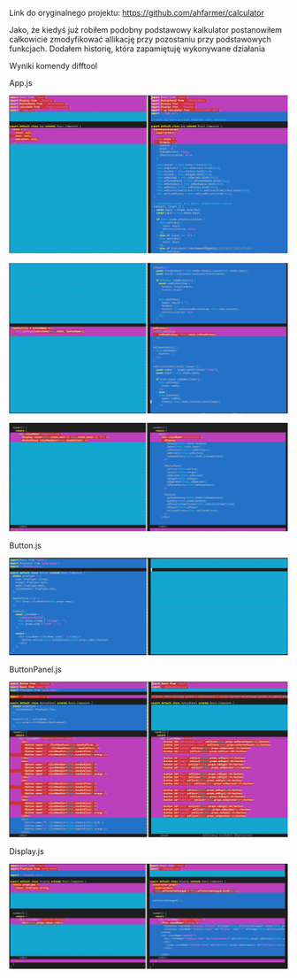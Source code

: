 
Link do oryginalnego projektu:  https://github.com/ahfarmer/calculator

Jako, że kiedyś już robiłem podobny podstawowy kalkulator postanowiłem całkowicie zmodyfikować allikację przy pozostaniu przy podstawowych funkcjach.
Dodałem historię, która zapamiętuję wykonywane działania


Wyniki komendy difftool

App.js

![komponent funkcyjny](https://github.com/EllwartDawid/projektowanie-serwisow-www-ellwart-185ic/blob/master/Lab8/ss/App.PNG)

![komponent funkcyjny](https://github.com/EllwartDawid/projektowanie-serwisow-www-ellwart-185ic/blob/master/Lab8/ss/App1.PNG)

![komponent funkcyjny](https://github.com/EllwartDawid/projektowanie-serwisow-www-ellwart-185ic/blob/master/Lab8/ss/App2.PNG)


Button.js

![komponent funkcyjny](https://github.com/EllwartDawid/projektowanie-serwisow-www-ellwart-185ic/blob/master/Lab8/ss/button.PNG)


ButtonPanel.js

![komponent funkcyjny](https://github.com/EllwartDawid/projektowanie-serwisow-www-ellwart-185ic/blob/master/Lab8/ss/buttonPanel.PNG)


Display.js

![komponent funkcyjny](https://github.com/EllwartDawid/projektowanie-serwisow-www-ellwart-185ic/blob/master/Lab8/ss/display.PNG)
